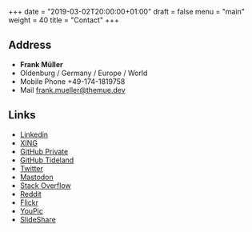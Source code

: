 +++
date = "2019-03-02T20:00:00+01:00"
draft = false
menu = "main"
weight = 40
title = "Contact"
+++

## Address

- **Frank Müller**
- Oldenburg / Germany / Europe / World
- Mobile Phone +49-174-1819758
- Mail [frank.mueller@themue.dev](mailto:frank.mueller@themue.dev)

## Links

- [Linkedin](https://www.linkedin.com/in/themue/)
- [XING](https://www.xing.com/profile/Frank_Mueller7/)
- [GitHub Private](https://github.com/themue)
- [GitHub Tideland](https://github.com/tideland)
- [Twitter](https://twitter.com/TheMue)
- [Mastodon](https://mastodon.technology/@themue)
- [Stack Overflow](https://stackoverflow.com/users/25814/themue)
- [Reddit](https://www.reddit.com/user/TheMue)
- [Flickr](https://www.flickr.com/photos/themue/)
- [YouPic](https://youpic.com/photographer/themue/)
- [SlideShare](https://www.slideshare.net/TheMue)
